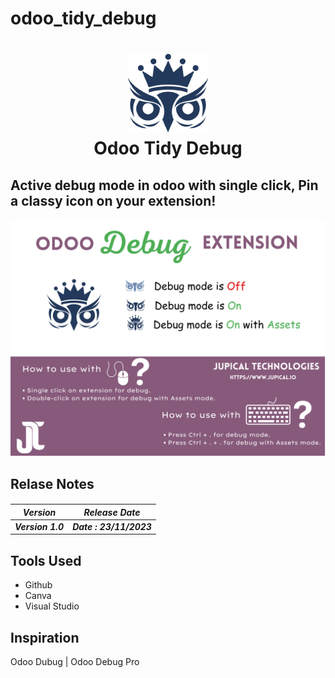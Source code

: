 # odoo_tidy_debug


<h1 align="center">
    <img src="icons/assets_128.png"/>
    <div>Odoo Tidy Debug</div>
</h1>


<h2>Active debug mode in odoo with single click, Pin a classy icon on your extension!</h2>

<div align="center">
	<img src="images/debug_tidy_poster.png"/>

</div>

<h2>
Relase Notes
</h2>

<h5>

<table class="table table-bordered">
<thead>
<tr>
	<th>
		Version
  	</th> 
	<th>
		Release Date
  	</th> 
</tr>
<tbody>
	<tr>
		<td>
			Version 1.0
		</td>
		<td>
 			Date : 23/11/2023
		</td>
	</tr>
<tbody>
</table>

<h2> Tools Used</h2>

<ul>
	<li>
		Github
	</li>
	<li>
		Canva
	</li>
	<li>
		Visual Studio
	</li>
</ul>


</h5>

<h2>Inspiration</h2>

Odoo Dubug | Odoo Debug Pro